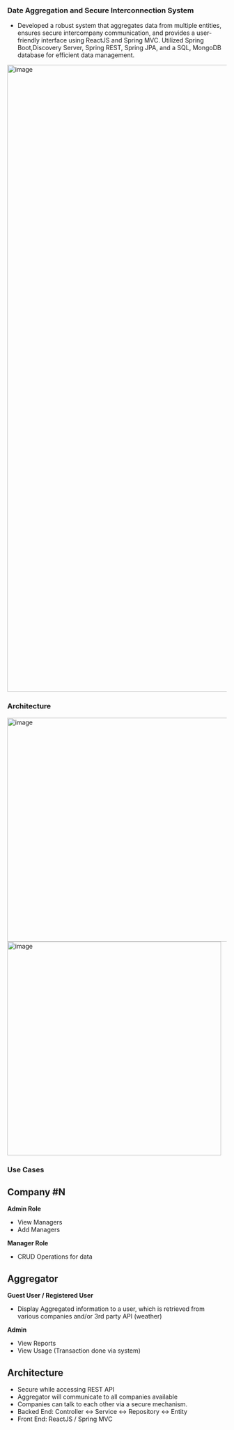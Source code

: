 ### Date Aggregation and Secure Interconnection System                                                                                       	  
- Developed a robust system that aggregates data from multiple entities, ensures secure intercompany communication,
and provides a user-friendly interface using ReactJS and Spring MVC.
Utilized Spring Boot,Discovery Server, Spring REST, Spring JPA, and a SQL, MongoDB database for efficient data management. 

<img width="1440" alt="image" src="https://github.com/Devadharshini-Nagarajan/webdev-mainapp/assets/113491692/b21b097a-e721-4b6c-b9f7-663b0be482a6">

### Architecture

<img width="514" alt="image" src="https://github.com/Devadharshini-Nagarajan/webdev-springboot-all/assets/113491692/46e75814-887a-4e86-9e5e-2271f72df3dd">

<img width="491" alt="image" src="https://github.com/Devadharshini-Nagarajan/webdev-springboot-all/assets/113491692/999bd600-2f4e-4df1-939e-47e5cd8c6f9c">

### Use Cases

## Company #N
**Admin Role**
- View Managers
- Add Managers

**Manager Role**
- CRUD Operations for data

## Aggregator
**Guest User / Registered User**
- Display Aggregated information to a user, which is retrieved from various companies and/or 3rd party API (weather)

**Admin**
- View Reports
- View Usage (Transaction done via system)

## Architecture

- Secure while accessing REST API
- Aggregator will communicate to all companies available
- Companies can talk to each other via a secure mechanism.
- Backed End: Controller <-> Service <-> Repository <-> Entity
- Front End: ReactJS / Spring MVC
